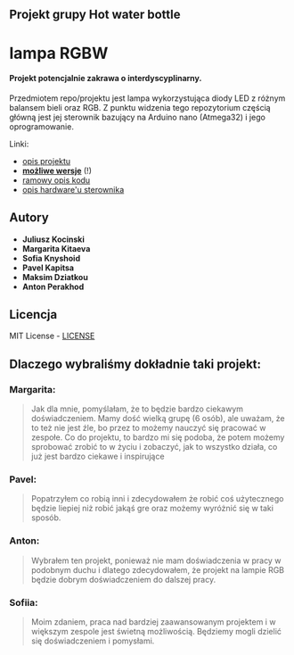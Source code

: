## Projekt grupy Hot water bottle

# lampa RGBW 
#### Projekt potencjalnie zakrawa o interdyscyplinarny.

Przedmiotem repo/projektu jest lampa wykorzystująca diody LED z różnym balansem bieli oraz RGB. 
Z punktu widzenia tego repozytorium częścią główną jest jej sterownik bazujący na Arduino nano (Atmega32) i jego oprogramowanie.

Linki:
 - [opis projektu](misc/projekt.md)
 - [**możliwe wersje**](docs/variations.md) (!)
 - [ramowy opis kodu](misc/plan.md)
 - [opis hardware'u sterownika](docs/circuit.md)


## Autory

* **Juliusz Kocinski**
* **Margarita Kitaeva**
* **Sofia Knyshoid**
* **Pavel Kapitsa**
* **Maksim Dziatkou**
* **Anton Perakhod**


## Licencja

MIT License - [LICENSE](LICENSE)

## Dlaczego wybraliśmy dokładnie taki projekt:

### Margarita:
> Jak dla mnie, pomyślałam, że to będzie bardzo ciekawym doświadczeniem. Mamy dość wielką grupę (6 osób), ale uważam, że to też nie jest źle, bo przez to możemy nauczyć się pracować w zespołe. Co do projektu, to bardzo mi się podoba, że potem możemy sprobować zrobić to w życiu i zobaczyć, jak to wszystko działa, co już jest bardzo ciekawe i inspirujące
### Pavel:
> Popatrzyłem co robią inni i zdecydowałem że robić coś użytecznego będzie liepiej niż robić jakąś gre oraz możemy wyróżnić się w taki sposób.
### Anton:
> Wybrałem ten projekt, ponieważ nie mam doświadczenia w pracy w podobnym duchu i dlatego zdecydowałem, że projekt na lampie RGB będzie dobrym doświadczeniem do dalszej pracy.
### Sofiia:
> Moim zdaniem, praca nad bardziej zaawansowanym projektem i w większym zespole jest świetną możliwością. Będziemy mogli dzielić się doświadczeniem i pomysłami.

